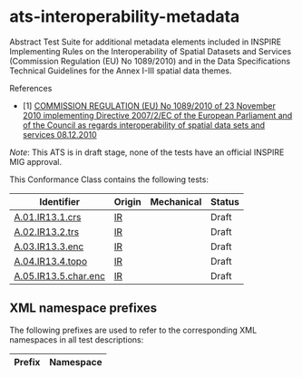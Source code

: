 ats-interoperability-metadata
=============================

Abstract Test Suite for additional metadata elements included in INSPIRE Implementing Rules on the Interoperability of Spatial Datasets and Services (Commission Regulation (EU) No 1089/2010) and in the Data Specifications Technical Guidelines for the Annex I-III spatial data themes.

References
<a name="IR"></a>
* [1] [COMMISSION REGULATION (EU) No 1089/2010 of 23 November 2010 implementing Directive 2007/2/EC of the European Parliament and of the Council as regards interoperability of spatial data sets and services 08.12.2010](http://eur-lex.europa.eu/legal-content/EN/TXT/PDF/?uri=OJ:L:2010:323:FULL&from=EN)

*Note*: This ATS is in draft stage, none of the tests have an official INSPIRE MIG approval.

This Conformance Class contains the following tests:

| Identifier                                                        | Origin | Mechanical | Status   |
| ----------------------------------------------------------------- | ------ | ---------- | -------- |
| [A.01.IR13.1.crs](A.01.IR13.1.crs.md)                              | [IR](#IR)     |            | Draft    |  
| [A.02.IR13.2.trs](A.02.IR13.2.trs.md)                              | [IR](#IR)     |            | Draft    |  
| [A.03.IR13.3.enc](A.03.IR13.3.enc.md)                              | [IR](#IR)     |            | Draft    |  
| [A.04.IR13.4.topo](A.04.IR13.4.topo.md)                            | [IR](#IR)     |            | Draft    |  
| [A.05.IR13.5.char.enc](A.05.IR13.5.char.enc.md)                    | [IR](#IR)     |            | Draft    |  


## XML namespace prefixes <a name="namespaces"></a>

The following prefixes are used to refer to the corresponding XML namespaces in all test descriptions:

Prefix     | Namespace
---------- | -------------------------------------------------
